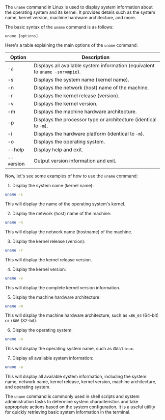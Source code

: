 The `uname` command in Linux is used to display system information about the operating system and its kernel. It provides details such as the system name, kernel version, machine hardware architecture, and more.

The basic syntax of the `uname` command is as follows:

```
uname [options]
```

Here's a table explaining the main options of the `uname` command:

| Option   | Description                                                                          |
|----------|--------------------------------------------------------------------------------------|
| -a       | Displays all available system information (equivalent to `uname -snrvmpio`).          |
| -s       | Displays the system name (kernel name).                                              |
| -n       | Displays the network (host) name of the machine.                                     |
| -r       | Displays the kernel release (version).                                               |
| -v       | Displays the kernel version.                                                         |
| -m       | Displays the machine hardware architecture.                                          |
| -p       | Displays the processor type or architecture (identical to `-m`).                     |
| -i       | Displays the hardware platform (identical to `-m`).                                  |
| -o       | Displays the operating system.                                                       |
| --help   | Display help and exit.                                                               |
| --version| Output version information and exit.                                                 |

Now, let's see some examples of how to use the `uname` command:

1. Display the system name (kernel name):

```bash
uname -s
```

This will display the name of the operating system's kernel.

2. Display the network (host) name of the machine:

```bash
uname -n
```

This will display the network name (hostname) of the machine.

3. Display the kernel release (version):

```bash
uname -r
```

This will display the kernel release version.

4. Display the kernel version:

```bash
uname -v
```

This will display the complete kernel version information.

5. Display the machine hardware architecture:

```bash
uname -m
```

This will display the machine hardware architecture, such as `x86_64` (64-bit) or `i686` (32-bit).

6. Display the operating system:

```bash
uname -o
```

This will display the operating system name, such as `GNU/Linux`.

7. Display all available system information:

```bash
uname -a
```

This will display all available system information, including the system name, network name, kernel release, kernel version, machine architecture, and operating system.

The `uname` command is commonly used in shell scripts and system administration tasks to determine system characteristics and take appropriate actions based on the system configuration. It is a useful utility for quickly retrieving basic system information in the terminal.

